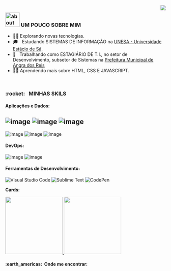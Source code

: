 
<img align="right" weight="300" src="https://mir-s3-cdn-cf.behance.net/project_modules/max_1200/3c00f6105775659.5f84899401909.gif">
<h3>  <img width="45" alt="about" src="https://giffiles.alphacoders.com/156/15675.gif"> UM POUCO SOBRE MIM </h3>

-  :man_technologist:  Explorando novas tecnologias.
- 🎓 &nbsp; Estudando SISTEMAS DE INFORMAÇÃO na <a href="https://estacio.br/cursos/graduacao/sistemas-de-informacao" target="_blank">UNESA - Universidade Estácio de Sá</a>.
- 💼 &nbsp; Trabalhando como ESTAGIÁRIO DE T.I., no setor de Desenvolvimento, subsetor de Sistemas na <a href="https://www.angra.rj.gov.br/" target="_blank">Prefeitura Municipal de Angra dos Reis</a>
- :technologist: Aprendendo mais sobre HTML, CSS E JAVASCRIPT.
<br/>

<h3> :rocket: &nbsp; MINHAS SKILS </h3>
<h4>Aplicações e Dados:</h4>

![image](https://img.shields.io/badge/HTML5-E34F26?style=for-the-badge&logo=html5&logoColor=white)
![image](https://img.shields.io/badge/CSS3-1572B6?style=for-the-badge&logo=css3&logoColor=white)
![image](https://img.shields.io/badge/JavaScript-323330?style=for-the-badge&logo=javascript&logoColor=F7DF1E)
-------------------------------------------------------------------------------------------------------
![image](https://img.shields.io/badge/Microsoft_Office-D83B01?style=for-the-badge&logo=microsoft-office&logoColor=white)
![image](https://img.shields.io/badge/Windows-017AD7?style=for-the-badge&logo=windows&logoColor=white)
![image](https://img.shields.io/badge/Linux-E34F26?style=for-the-badge&logo=linux&logoColor=black)
<br/>

<h4>DevOps:</h4>

  ![image](https://img.shields.io/badge/Git-E34F26?style=for-the-badge&logo=git&logoColor=white)
  ![image](https://img.shields.io/badge/GitHub-100000?style=for-the-badge&logo=github&logoColor=white)
<br/>

<h4>Ferramentas de Desenvolvimento:</h4>

![Visual Studio Code](https://img.shields.io/badge/Visual%20Studio%20Code-0078d7.svg?style=for-the-badge&logo=visual-studio-code&logoColor=white)
![Sublime Text](https://img.shields.io/badge/sublime_text-%23575757.svg?style=for-the-badge&logo=sublime-text&logoColor=important)
![CodePen](https://img.shields.io/badge/CodePen-white?style=for-the-badge&logo=codepen&logoColor=black)
<br/>

**Cards:**

  <a href="https://github.com/lucassoarestech">
      <img height="180em" align="justify" src="https://github-readme-stats.vercel.app/api?username=lucassoarestech&theme=dark&show_icons=true"/>
      <img height="180em" align="justify" src="https://github-readme-stats.vercel.app/api/top-langs/?username=lucassoarestech&hide=html&layout=compact=true&theme=dark"/>
  </a> 
<br/>
<h4> :earth_americas: &nbsp;Onde me encontrar: </h4>


 
